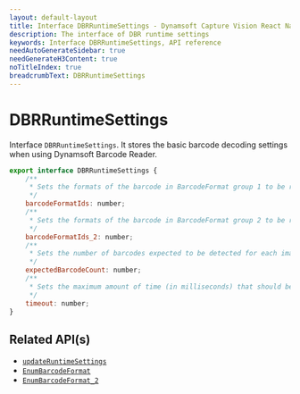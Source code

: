 ```yaml
---
layout: default-layout
title: Interface DBRRuntimeSettings - Dynamsoft Capture Vision React Native Edition
description: The interface of DBR runtime settings
keywords: Interface DBRRuntimeSettings, API reference
needAutoGenerateSidebar: true
needGenerateH3Content: true
noTitleIndex: true
breadcrumbText: DBRRuntimeSettings
---
```


# DBRRuntimeSettings

Interface `DBRRuntimeSettings`. It stores the basic barcode decoding settings when using Dynamsoft Barcode Reader.

```js
export interface DBRRuntimeSettings {
    /**
     * Sets the formats of the barcode in BarcodeFormat group 1 to be read. Barcode formats in BarcodeFormat group 1 can be combined.
     */
    barcodeFormatIds: number;
    /**
     * Sets the formats of the barcode in BarcodeFormat group 2 to be read. Barcode formats in BarcodeFormat group 2 can be combined.
     */
    barcodeFormatIds_2: number;
    /**
     * Sets the number of barcodes expected to be detected for each image.
     */
    expectedBarcodeCount: number;
    /**
     * Sets the maximum amount of time (in milliseconds) that should be spent searching for a barcode per page.
     */
    timeout: number;
}
```

## Related API(s)

- [`updateRuntimeSettings`](barcode-reader.md#updateruntimesettings)
- [`EnumBarcodeFormat`](enum-barcode-format.md)
- [`EnumBarcodeFormat_2`](enum-barcode-format2.md)
